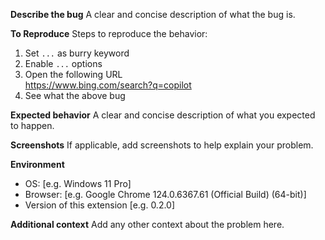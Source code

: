 **Describe the bug**
A clear and concise description of what the bug is.

**To Reproduce**
Steps to reproduce the behavior:

1. Set `...` as burry keyword
2. Enable `...` options
3. Open the following URL  
  https://www.bing.com/search?q=copilot
4. See what the above bug

**Expected behavior**
A clear and concise description of what you expected to happen.

**Screenshots**
If applicable, add screenshots to help explain your problem.

**Environment**

- OS: [e.g. Windows 11 Pro]
- Browser: [e.g. Google Chrome 124.0.6367.61 (Official Build) (64-bit)]
- Version of this extension [e.g. 0.2.0]


**Additional context**
Add any other context about the problem here.